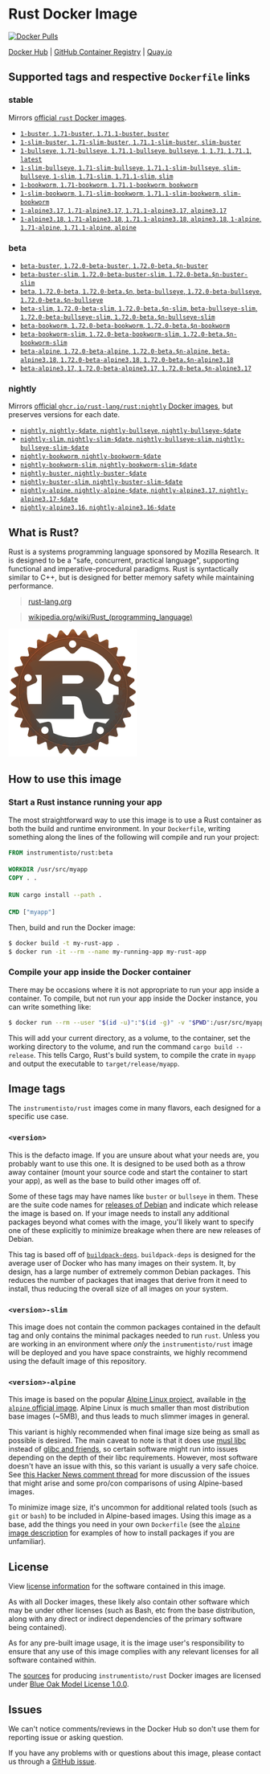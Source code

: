 Rust Docker Image
=================

[![Docker Pulls](https://img.shields.io/docker/pulls/instrumentisto/rust.svg)](https://hub.docker.com/r/instrumentisto/rust)

[Docker Hub](https://hub.docker.com/r/instrumentisto/rust)
| [GitHub Container Registry](https://github.com/orgs/instrumentisto/packages/container/package/rust)
| [Quay.io](https://quay.io/repository/instrumentisto/rust)




## Supported tags and respective `Dockerfile` links


### stable

Mirrors [official `rust` Docker images][1].

- [`1-buster`, `1.71-buster`, `1.71.1-buster`, `buster`][301]
- [`1-slim-buster`, `1.71-slim-buster`, `1.71.1-slim-buster`, `slim-buster`][302]
- [`1-bullseye`, `1.71-bullseye`, `1.71.1-bullseye`, `bullseye`, `1`, `1.71`, `1.71.1`, `latest`][303]
- [`1-slim-bullseye`, `1.71-slim-bullseye`, `1.71.1-slim-bullseye`, `slim-bullseye`, `1-slim`, `1.71-slim`, `1.71.1-slim`, `slim`][304]
- [`1-bookworm`, `1.71-bookworm`, `1.71.1-bookworm`, `bookworm`][305]
- [`1-slim-bookworm`, `1.71-slim-bookworm`, `1.71.1-slim-bookworm`, `slim-bookworm`][306]
- [`1-alpine3.17`, `1.71-alpine3.17`, `1.71.1-alpine3.17`, `alpine3.17`][307]
- [`1-alpine3.18`, `1.71-alpine3.18`, `1.71.1-alpine3.18`, `alpine3.18`, `1-alpine`, `1.71-alpine`, `1.71.1-alpine`, `alpine`][308]


### beta

- [`beta-buster`, `1.72.0-beta-buster`, `1.72.0-beta.$n-buster`][201]
- [`beta-buster-slim`, `1.72.0-beta-buster-slim`, `1.72.0-beta.$n-buster-slim`][202]
- [`beta`, `1.72.0-beta`, `1.72.0-beta.$n`, `beta-bullseye`, `1.72.0-beta-bullseye`, `1.72.0-beta.$n-bullseye`][203]
- [`beta-slim`, `1.72.0-beta-slim`, `1.72.0-beta.$n-slim`, `beta-bullseye-slim`, `1.72.0-beta-bullseye-slim`, `1.72.0-beta.$n-bullseye-slim`][204]
- [`beta-bookworm`, `1.72.0-beta-bookworm`, `1.72.0-beta.$n-bookworm`][205]
- [`beta-bookworm-slim`, `1.72.0-beta-bookworm-slim`, `1.72.0-beta.$n-bookworm-slim`][206]
- [`beta-alpine`, `1.72.0-beta-alpine`, `1.72.0-beta.$n-alpine`, `beta-alpine3.18`, `1.72.0-beta-alpine3.18`, `1.72.0-beta.$n-alpine3.18`][207]
- [`beta-alpine3.17`, `1.72.0-beta-alpine3.17`, `1.72.0-beta.$n-alpine3.17`][208]


### nightly

Mirrors [official `ghcr.io/rust-lang/rust:nightly` Docker images][2], but preserves versions for each date.

- [`nightly`, `nightly-$date`, `nightly-bullseye`, `nightly-bullseye-$date`][101]
- [`nightly-slim`, `nightly-slim-$date`, `nightly-bullseye-slim`, `nightly-bullseye-slim-$date`][102]
- [`nightly-bookworm`, `nightly-bookworm-$date`][101]
- [`nightly-bookworm-slim`, `nightly-bookworm-slim-$date`][102]
- [`nightly-buster`, `nightly-buster-$date`][101]
- [`nightly-buster-slim`, `nightly-buster-slim-$date`][102]
- [`nightly-alpine`, `nightly-alpine-$date`, `nightly-alpine3.17`, `nightly-alpine3.17-$date`][103]
- [`nightly-alpine3.16`, `nightly-alpine3.16-$date`][103]




## What is Rust?

Rust is a systems programming language sponsored by Mozilla Research. It is designed to be a "safe, concurrent, practical language", supporting functional and imperative-procedural paradigms. Rust is syntactically similar to C++, but is designed for better memory safety while maintaining performance.

> [rust-lang.org](https://rust-lang.org)

> [wikipedia.org/wiki/Rust_(programming_language)](https://wikipedia.org/wiki/Rust_(programming_language))

![Rust Logo](https://raw.githubusercontent.com/docker-library/docs/a11c341c57de07fbccfed7b21ea92d4bc40130a2/rust/logo.png)




## How to use this image


### Start a Rust instance running your app

The most straightforward way to use this image is to use a Rust container as both the build and runtime environment. In your `Dockerfile`, writing something along the lines of the following will compile and run your project:

```Dockerfile
FROM instrumentisto/rust:beta

WORKDIR /usr/src/myapp
COPY . .

RUN cargo install --path .

CMD ["myapp"]
```

Then, build and run the Docker image:

```bash
$ docker build -t my-rust-app .
$ docker run -it --rm --name my-running-app my-rust-app
```


### Compile your app inside the Docker container

There may be occasions where it is not appropriate to run your app inside a container. To compile, but not run your app inside the Docker instance, you can write something like:

```bash
$ docker run --rm --user "$(id -u)":"$(id -g)" -v "$PWD":/usr/src/myapp -w /usr/src/myapp instrumentisto/rust:beta cargo build --release
```

This will add your current directory, as a volume, to the container, set the working directory to the volume, and run the command `cargo build --release`. This tells Cargo, Rust's build system, to compile the crate in `myapp` and output the executable to `target/release/myapp`.




## Image tags

The `instrumentisto/rust` images come in many flavors, each designed for a specific use case.


### `<version>`

This is the defacto image. If you are unsure about what your needs are, you probably want to use this one. It is designed to be used both as a throw away container (mount your source code and start the container to start your app), as well as the base to build other images off of.

Some of these tags may have names like `buster` or `bullseye` in them. These are the suite code names for [releases of Debian][11] and indicate which release the image is based on. If your image needs to install any additional packages beyond what comes with the image, you'll likely want to specify one of these explicitly to minimize breakage when there are new releases of Debian.

This tag is based off of [`buildpack-deps`][12]. `buildpack-deps` is designed for the average user of Docker who has many images on their system. It, by design, has a large number of extremely common Debian packages. This reduces the number of packages that images that derive from it need to install, thus reducing the overall size of all images on your system.


### `<version>-slim`

This image does not contain the common packages contained in the default tag and only contains the minimal packages needed to run `rust`. Unless you are working in an environment where _only_ the `instrumentisto/rust` image will be deployed and you have space constraints, we highly recommend using the default image of this repository.


### `<version>-alpine`

This image is based on the popular [Alpine Linux project][21], available in [the `alpine` official image][22]. Alpine Linux is much smaller than most distribution base images (~5MB), and thus leads to much slimmer images in general.

This variant is highly recommended when final image size being as small as possible is desired. The main caveat to note is that it does use [musl libc][23] instead of [glibc and friends][24], so certain software might run into issues depending on the depth of their libc requirements. However, most software doesn't have an issue with this, so this variant is usually a very safe choice. See [this Hacker News comment thread][25] for more discussion of the issues that might arise and some pro/con comparisons of using Alpine-based images.

To minimize image size, it's uncommon for additional related tools (such as `git` or `bash`) to be included in Alpine-based images. Using this image as a base, add the things you need in your own `Dockerfile` (see the [`alpine` image description][22] for examples of how to install packages if you are unfamiliar).




## License

View [license information][3] for the software contained in this image.

As with all Docker images, these likely also contain other software which may be under other licenses (such as Bash, etc from the base distribution, along with any direct or indirect dependencies of the primary software being contained).

As for any pre-built image usage, it is the image user's responsibility to ensure that any use of this image complies with any relevant licenses for all software contained within.

The [sources][31] for producing `instrumentisto/rust` Docker images are licensed under [Blue Oak Model License 1.0.0][32].




## Issues

We can't notice comments/reviews in the Docker Hub so don't use them for reporting issue or asking question.

If you have any problems with or questions about this image, please contact us through a [GitHub issue][33].





[1]: https://hub.docker.com/_/rust
[2]: https://github.com/rust-lang/docker-rust-nightly/pkgs/container/rust
[3]: https://www.rust-lang.org/en-US/legal.html

[11]: https://wiki.debian.org/DebianReleases
[12]: https://hub.docker.com/_/buildpack-deps

[21]: http://alpinelinux.org
[22]: https://hub.docker.com/_/alpine
[23]: http://www.musl-libc.org
[24]: http://www.etalabs.net/compare_libcs.html
[25]: https://news.ycombinator.com/item?id=10782897

[31]: https://github.com/instrumentisto/rust-docker-image
[32]: https://github.com/instrumentisto/rust-docker-image/blob/main/LICENSE.md
[33]: https://github.com/instrumentisto/rust-docker-image/issues

[101]: https://github.com/rust-lang/docker-rust-nightly/blob/master/debian/Dockerfile
[102]: https://github.com/rust-lang/docker-rust-nightly/blob/master/debian-slim/Dockerfile
[103]: https://github.com/rust-lang/docker-rust-nightly/blob/master/alpine/Dockerfile

[201]: https://github.com/instrumentisto/rust-docker-image/blob/main/beta/buster/Dockerfile
[202]: https://github.com/instrumentisto/rust-docker-image/blob/main/beta/buster-slim/Dockerfile
[203]: https://github.com/instrumentisto/rust-docker-image/blob/main/beta/bullseye/Dockerfile
[204]: https://github.com/instrumentisto/rust-docker-image/blob/main/beta/bullseye-slim/Dockerfile
[205]: https://github.com/instrumentisto/rust-docker-image/blob/main/beta/bookworm/Dockerfile
[206]: https://github.com/instrumentisto/rust-docker-image/blob/main/beta/bookworm-slim/Dockerfile
[207]: https://github.com/instrumentisto/rust-docker-image/blob/main/beta/alpine3.18/Dockerfile
[208]: https://github.com/instrumentisto/rust-docker-image/blob/main/beta/alpine3.17/Dockerfile

[301]: https://github.com/rust-lang/docker-rust/blob/master/1.71.1/buster/Dockerfile
[302]: https://github.com/rust-lang/docker-rust/blob/master/1.71.1/buster/slim/Dockerfile
[303]: https://github.com/rust-lang/docker-rust/blob/master/1.71.1/bullseye/Dockerfile
[304]: https://github.com/rust-lang/docker-rust/blob/master/1.71.1/bullseye/slim/Dockerfile
[305]: https://github.com/rust-lang/docker-rust/blob/master/1.71.1/bookworm/Dockerfile
[306]: https://github.com/rust-lang/docker-rust/blob/master/1.71.1/bookworm/slim/Dockerfile
[307]: https://github.com/rust-lang/docker-rust/blob/master/1.71.1/alpine3.17/Dockerfile
[308]: https://github.com/rust-lang/docker-rust/blob/master/1.71.1/alpine3.18/Dockerfile
